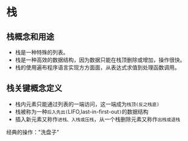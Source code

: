 # 栈

## 栈概念和用途
- 栈是一种特殊的列表。
- 栈是一种高效的数据结构，因为数据只能在栈顶删除或增加，操作很快。
- 栈的使用遍布程序语言实现方方面面，从表达式求值到处理函数调用。

## 栈关键概念定义
- 栈内元素只能通过列表的一端访问，这一端成为`栈顶(反之栈底)`
- 栈被称为一种`后入先出(`LIFO,last-in-first-out`)`的数据结构
- 插入新元素又称作`进栈、入栈或压栈`，从一个栈删除元素又称作`出栈或退栈`

经典的操作："洗盘子"

